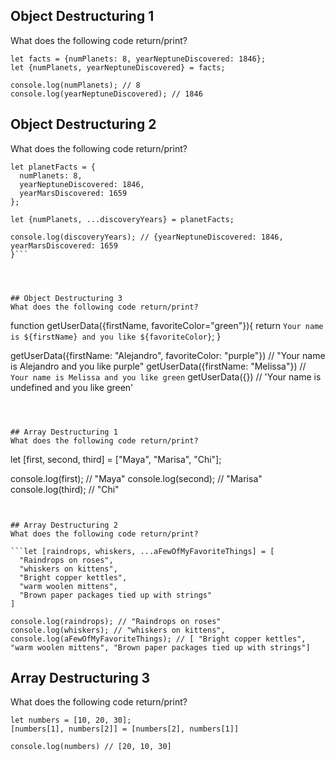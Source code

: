 ## Object Destructuring 1
What does the following code return/print?
```
let facts = {numPlanets: 8, yearNeptuneDiscovered: 1846};
let {numPlanets, yearNeptuneDiscovered} = facts;

console.log(numPlanets); // 8
console.log(yearNeptuneDiscovered); // 1846
```




## Object Destructuring 2
What does the following code return/print?
```
let planetFacts = {
  numPlanets: 8,
  yearNeptuneDiscovered: 1846,
  yearMarsDiscovered: 1659
};

let {numPlanets, ...discoveryYears} = planetFacts;

console.log(discoveryYears); // {yearNeptuneDiscovered: 1846, yearMarsDiscovered: 1659
}```




## Object Destructuring 3
What does the following code return/print?
```
function getUserData({firstName, favoriteColor="green"}){
  return `Your name is ${firstName} and you like ${favoriteColor}`;
}

getUserData({firstName: "Alejandro", favoriteColor: "purple"}) // "Your name is Alejandro and you like purple"
getUserData({firstName: "Melissa"}) // `Your name is Melissa and you like green`
getUserData({}) // 'Your name is undefined and you like green'
```



## Array Destructuring 1
What does the following code return/print?
```
let [first, second, third] = ["Maya", "Marisa", "Chi"];

console.log(first); // "Maya"
console.log(second); // "Marisa"
console.log(third); // "Chi"
```


## Array Destructuring 2
What does the following code return/print?

```let [raindrops, whiskers, ...aFewOfMyFavoriteThings] = [
  "Raindrops on roses",
  "whiskers on kittens",
  "Bright copper kettles",
  "warm woolen mittens",
  "Brown paper packages tied up with strings"
]

console.log(raindrops); // "Raindrops on roses"
console.log(whiskers); // "whiskers on kittens",
console.log(aFewOfMyFavoriteThings); // [ "Bright copper kettles", "warm woolen mittens", "Brown paper packages tied up with strings"]
```

## Array Destructuring 3
What does the following code return/print?
```
let numbers = [10, 20, 30];
[numbers[1], numbers[2]] = [numbers[2], numbers[1]]

console.log(numbers) // [20, 10, 30]
```
